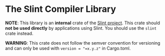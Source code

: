 # The Slint Compiler Library

**NOTE**: This library is an **internal** crate of the [Slint project](https://slint-ui.com).
This crate should **not be used directly** by applications using Slint.
You should use the `slint` crate instead.

**WARNING**: This crate does not follow the semver convention for versioning and can
only be used with `version = "=x.y.z"` in Cargo.toml.
